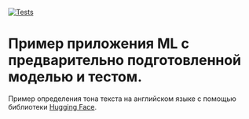[![Tests](https://github.com/tokarevsas31/ml_fastapi_tests/actions/workflows/python-app.yml/badge.svg)](https://github.com/tokarevsas31/ml_fastapi_tests/actions/workflows/python-app.yml)

# Пример приложения ML с предварительно подготовленной моделью и тестом.

Пример определения тона текста на английском языке с помощью библиотеки [Hugging Face](https://huggingface.co/).
